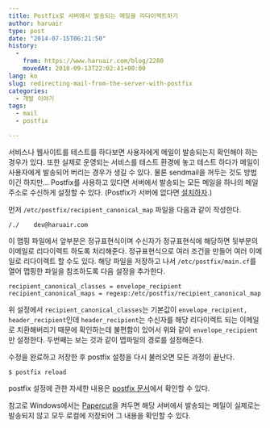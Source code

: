 ```yaml
---
title: Postfix로 서버에서 발송되는 메일을 리다이렉트하기
author: haruair
type: post
date: "2014-07-15T06:21:50"
history:
  - 
    from: https://www.haruair.com/blog/2280
    movedAt: 2018-09-13T22:02:41+00:00
lang: ko
slug: redirecting-mail-from-the-server-with-postfix
categories:
  - 개발 이야기
tags:
  - mail
  - postfix

---
```

서비스나 웹사이트를 테스트를 하다보면 사용자에게 메일이 발송되는지 확인해야 하는 경우가 있다. 또한 실제로 운영되는 서비스를 테스트 환경에 놓고 테스트 하다가 메일이 사용자에게 발송되어 버리는 경우가 생길 수 있다. 물론 sendmail을 꺼두는 것도 방법이긴 하지만&#8230; Postfix를 사용하고 있다면 서버에서 발송되는 모든 메일을 하나의 메일 주소로 수신하게 설정할 수 있다. (Postfix가 서버에 없다면 [설치하자][1].)

먼저 `/etc/postfix/recipient_canonical_map` 파일을 다음과 같이 작성한다.

    /./    dev@haruair.com
    

이 맵핑 파일에서 앞부분은 정규표현식이며 수신자가 정규표현식에 해당하면 뒷부분의 이메일로 리다이렉트 하도록 처리해준다. 정규표현식으로 여러 조건을 만들어 여러 이메일로 리다이렉트 할 수도 있다. 해당 파일을 저장하고 나서 `/etc/postfix/main.cf`를 열어 맵핑한 파일을 참조하도록 다음 설정을 추가한다.

    recipient_canonical_classes = envelope_recipient
    recipient_canonical_maps = regexp:/etc/postfix/recipient_canonical_map
    

위 설정에서 `recipient_canonical_classes`는 기본값이 `envelope_recipient, header_recipient`인데 `header_recipient`는 수신자를 해당 리다이렉트 되는 이메일로 치환해버리기 때문에 확인하는데 불편함이 있어서 위와 같이 `envelope_recipient`만 설정한다. 두번째는 보는 것과 같이 맵파일의 경로를 설정해준다.

수정을 완료하고 저장한 후 postfix 설정을 다시 불러오면 모든 과정이 끝난다.

    $ postfix reload
    

postfix 설정에 관한 자세한 내용은 [postfix 문서][2]에서 확인할 수 있다.

참고로 Windows에서는 [Papercut][3]을 켜두면 해당 서버에서 발송되는 메일이 실제로는 발송되지 않고 모두 로컬에 저장되어 그 내용을 확인할 수 있다.

 [1]: https://www.digitalocean.com/community/tutorials/how-to-install-postfix-on-centos-6
 [2]: http://postfix.cs.utah.edu/
 [3]: http://papercut.codeplex.com/